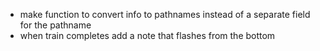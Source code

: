 - make function to convert info to pathnames instead of a separate field for the pathname
- when train completes add a note that flashes from the bottom
